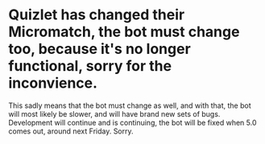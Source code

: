 # Quizlet has changed their Micromatch, the bot must change too, because it's no longer functional, sorry for the inconvience.
This sadly means that the bot must change as well, and with that, the bot will most likely be slower, and will have brand new sets of bugs. Development will continue and is continuing, the bot will be fixed when 5.0 comes out, around next Friday. Sorry.
